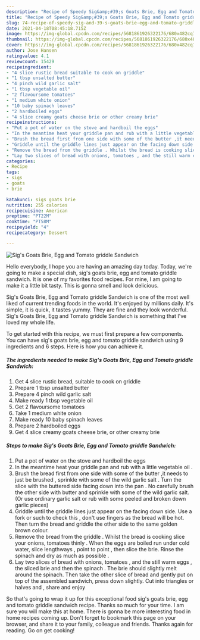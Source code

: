 ```yaml
---
description: "Recipe of Speedy Sig&amp;#39;s Goats Brie, Egg and Tomato griddle Sandwich"
title: "Recipe of Speedy Sig&amp;#39;s Goats Brie, Egg and Tomato griddle Sandwich"
slug: 74-recipe-of-speedy-sig-and-39-s-goats-brie-egg-and-tomato-griddle-sandwich
date: 2021-04-18T08:45:18.715Z
image: https://img-global.cpcdn.com/recipes/5681861926322176/680x482cq70/sigs-goats-brie-egg-and-tomato-griddle-sandwich-recipe-main-photo.jpg
thumbnail: https://img-global.cpcdn.com/recipes/5681861926322176/680x482cq70/sigs-goats-brie-egg-and-tomato-griddle-sandwich-recipe-main-photo.jpg
cover: https://img-global.cpcdn.com/recipes/5681861926322176/680x482cq70/sigs-goats-brie-egg-and-tomato-griddle-sandwich-recipe-main-photo.jpg
author: Jose Hansen
ratingvalue: 4.1
reviewcount: 15429
recipeingredient:
- "4 slice rustic bread suitable to cook on griddle"
- "1 tbsp unsalted butter"
- "4 pinch wild garlic salt"
- "1 tbsp vegetable oil"
- "2 flavoursome tomatoes"
- "1 medium white onion"
- "10 baby spinach leaves"
- "2 hardboiled eggs"
- "4 slice creamy goats cheese brie or other creamy brie"
recipeinstructions:
- "Put a pot of water on the stove and hardboil the eggs"
- "In the meantime heat your griddle pan and rub with a little vegetable oil ."
- "Brush the bread first from one side with some of the butter ,it needs to just be brushed , sprinkle with some of the wild garlic salt . Turn the slice with the buttered side facing down into the pan . No carefully brush the other side with butter and sprinkle with some of the wild garlic salt. (Or use ordinary garlic salt or rub with some peeled and broken down garlic pieces)"
- "Griddle until the griddle lines just appear on the facing down side. Use a fork or such to check this , don&#39;t use fingers as the bread will be hot.  Then  turn the bread and griddle the other side to the same golden brown colour."
- "Remove the bread from the griddle . Whilst the bread is cooking slice your onions, tomatoes thinly . When the eggs are boiled run under cold water, slice lengthways , point to point , then slice the brie. Rinse the spinach and dry as much as possible ."
- "Lay two slices of bread with onions, tomatoes , and the still warm eggs , the sliced brie and then the spinach . The brie should slightly melt around the spinach. Then take the other slice of bread and gently put on top of the assembled sandwich, press down slightly. Cut into triangles or halves and , share and enjoy"
categories:
- Recipe
tags:
- sigs
- goats
- brie

katakunci: sigs goats brie 
nutrition: 255 calories
recipecuisine: American
preptime: "PT22M"
cooktime: "PT58M"
recipeyield: "4"
recipecategory: Dessert

---
```



![Sig&#39;s Goats Brie, Egg and Tomato griddle Sandwich](https://img-global.cpcdn.com/recipes/5681861926322176/680x482cq70/sigs-goats-brie-egg-and-tomato-griddle-sandwich-recipe-main-photo.jpg)

Hello everybody, I hope you are having an amazing day today. Today, we're going to make a special dish, sig&#39;s goats brie, egg and tomato griddle sandwich. It is one of my favorites food recipes. For mine, I am going to make it a little bit tasty. This is gonna smell and look delicious.

Sig&#39;s Goats Brie, Egg and Tomato griddle Sandwich is one of the most well liked of current trending foods in the world. It's enjoyed by millions daily. It's simple, it is quick, it tastes yummy. They are fine and they look wonderful. Sig&#39;s Goats Brie, Egg and Tomato griddle Sandwich is something that I've loved my whole life.




To get started with this recipe, we must first prepare a few components. You can have sig&#39;s goats brie, egg and tomato griddle sandwich using 9 ingredients and 6 steps. Here is how you can achieve it.

<!--inarticleads1-->

##### The ingredients needed to make Sig&#39;s Goats Brie, Egg and Tomato griddle Sandwich:

1. Get 4 slice rustic bread, suitable to cook on griddle
1. Prepare 1 tbsp unsalted butter
1. Prepare 4 pinch wild garlic salt
1. Make ready 1 tbsp vegetable oil
1. Get 2 flavoursome tomatoes
1. Take 1 medium white onion
1. Make ready 10 baby spinach leaves
1. Prepare 2 hardboiled eggs
1. Get 4 slice creamy goats cheese brie, or other creamy brie




<!--inarticleads2-->

##### Steps to make Sig&#39;s Goats Brie, Egg and Tomato griddle Sandwich:

1. Put a pot of water on the stove and hardboil the eggs
1. In the meantime heat your griddle pan and rub with a little vegetable oil .
1. Brush the bread first from one side with some of the butter ,it needs to just be brushed , sprinkle with some of the wild garlic salt . Turn the slice with the buttered side facing down into the pan . No carefully brush the other side with butter and sprinkle with some of the wild garlic salt. (Or use ordinary garlic salt or rub with some peeled and broken down garlic pieces)
1. Griddle until the griddle lines just appear on the facing down side. Use a fork or such to check this , don&#39;t use fingers as the bread will be hot.  Then  turn the bread and griddle the other side to the same golden brown colour.
1. Remove the bread from the griddle . Whilst the bread is cooking slice your onions, tomatoes thinly . When the eggs are boiled run under cold water, slice lengthways , point to point , then slice the brie. Rinse the spinach and dry as much as possible .
1. Lay two slices of bread with onions, tomatoes , and the still warm eggs , the sliced brie and then the spinach . The brie should slightly melt around the spinach. Then take the other slice of bread and gently put on top of the assembled sandwich, press down slightly. Cut into triangles or halves and , share and enjoy




So that's going to wrap it up for this exceptional food sig&#39;s goats brie, egg and tomato griddle sandwich recipe. Thanks so much for your time. I am sure you will make this at home. There is gonna be more interesting food in home recipes coming up. Don't forget to bookmark this page on your browser, and share it to your family, colleague and friends. Thanks again for reading. Go on get cooking!
